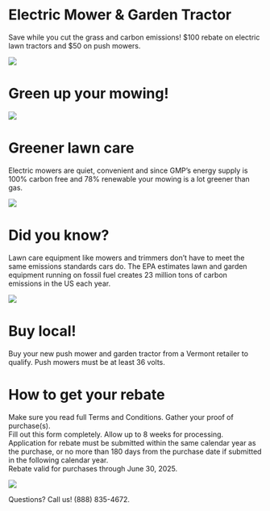 # Electric Mower & Garden Tractor  

Save while you cut the grass and carbon emissions! \$100 rebate on electric lawn tractors and \$50 on push mowers.  

![](images/276e94e19e03dd40ffb387ca8528f96d3bad01ff79c8c989947cea04d2379dad.jpg)  

# Green up your mowing!  

![](images/dbac0239cfd3f56c60be126c10fc36e5896459fe0d64039ff33032037f155009.jpg)  

# Greener lawn care  

Electric mowers are quiet, convenient and since GMP’s energy supply is $100\%$ carbon free and $78\%$ renewable your mowing is a lot greener than gas.  

![](images/b377eeb56e1ab2be9fd93e095e1dbe2fec93785085a14fa0e50f037d180fe467.jpg)  

# Did you know?  

Lawn care equipment like mowers and trimmers don’t have to meet the same emissions standards cars do. The EPA estimates lawn and garden equipment running on fossil fuel creates 23 million tons of carbon emissions in the US each year.  

![](images/4ce1878d671c1d573b99bfba227b8b108f52f95e204e042b0a81ebc9ad694248.jpg)  

# Buy local!  

Buy your new push mower and garden tractor from a Vermont retailer to qualify. Push mowers must be at least 36 volts.  

# How to get your rebate  

Make sure you read full Terms and Conditions. Gather your proof of purchase(s).   
Fill out this form completely. Allow up to 8 weeks for processing.   
Application for rebate must be submitted within the same calendar year as the purchase, or no more than 180 days from the purchase date if submitted in the following calendar year.   
Rebate valid for purchases through June 30, 2025.  

![](images/09349baf9b604db9a5ae2b38a95290813c9390285b1ed93a959007e5e12dc089.jpg)  

Questions? Call us! (888) 835-4672.  